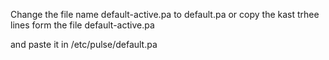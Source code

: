 Change the file name default-active.pa to default.pa
or copy the kast trhee lines form the file default-active.pa

and paste it in /etc/pulse/default.pa
